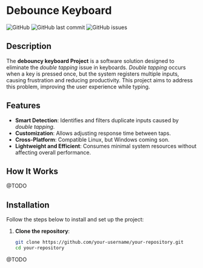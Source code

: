 # Debounce Keyboard

![GitHub](https://img.shields.io/github/license/ranis-junior/debounce_keyboard?style=flat-square)
![GitHub last commit](https://img.shields.io/github/last-commit/ranis-junior/debounce_keyboard?style=flat-square)
![GitHub issues](https://img.shields.io/github/issues/ranis-junior/debounce_keyboard?style=flat-square)

## Description

The **debouncy keyboard Project** is a software solution designed to eliminate the *double tapping* issue in keyboards. *Double tapping* occurs when a key is pressed once, but the system registers multiple inputs, causing frustration and reducing productivity. This project aims to address this problem, improving the user experience while typing.

## Features

- **Smart Detection**: Identifies and filters duplicate inputs caused by *double tapping*.
- **Customization**: Allows adjusting response time between taps.
- **Cross-Platform**: Compatible Linux, but Windows coming son.
- **Lightweight and Efficient**: Consumes minimal system resources without affecting overall performance.

## How It Works

@TODO

## Installation

Follow the steps below to install and set up the project:

1. **Clone the repository**:
   ```bash
   git clone https://github.com/your-username/your-repository.git
   cd your-repository
   

@TODO